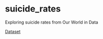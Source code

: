 # suicide_rates
Exploring suicide rates from Our World in Data

[Dataset](https://ourworldindata.org/suicide#suicide-is-a-leading-cause-of-death-especially-in-young-people)
